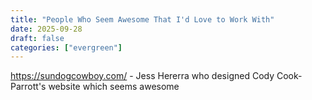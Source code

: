 ```yaml
---
title: "People Who Seem Awesome That I'd Love to Work With"
date: 2025-09-28
draft: false
categories: ["evergreen"]
---
```


https://sundogcowboy.com/ - Jess Hererra who designed Cody Cook-Parrott's website which seems awesome

